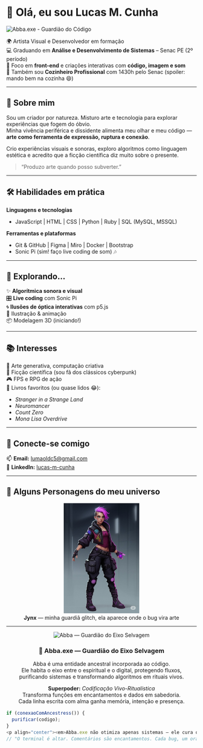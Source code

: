 # 👋 Olá, eu sou Lucas M. Cunha

![Abba.exe - Guardião do Código](https://img.shields.io/badge/ritual-ativado-9c27b0?style=for-the-badge&logo=powerbi&logoColor=white)

🌍 Artista Visual e Desenvolvedor em formação  
💻 Graduando em **Análise e Desenvolvimento de Sistemas** – Senac PE (2º período)  
🎯 Foco em **front-end** e criações interativas com **código, imagem e som**  
🍳 Também sou **Cozinheiro Profissional** com 1430h pelo Senac (spoiler: mando bem na cozinha 😄)

---

## 🚀 Sobre mim

Sou um criador por natureza. Misturo arte e tecnologia para explorar experiências que fogem do óbvio.  
Minha vivência periférica e dissidente alimenta meu olhar e meu código — **arte como ferramenta de expressão, ruptura e conexão**.

Crio experiências visuais e sonoras, exploro algoritmos como linguagem estética e acredito que a ficção científica diz muito sobre o presente.

> “Produzo arte quando posso subverter.”

---

## 🛠️ Habilidades em prática

**Linguagens e tecnologias**

- JavaScript | HTML | CSS | Python | Ruby | SQL (MySQL, MSSQL)

**Ferramentas e plataformas**

- Git & GitHub | Figma | Miro | Docker | Bootstrap  
- Sonic Pi (sim! faço live coding de som) 🎶

---

## 🧪 Explorando...

✨ **Algorítmica sonora e visual**  
🎛️ **Live coding** com Sonic Pi  
🌀 **Ilusões de óptica interativas** com p5.js  
🎨 Ilustração & animação  
📦 Modelagem 3D (iniciando!)

---

## 📚 Interesses

🧠 Arte generativa, computação criativa  
🚀 Ficção científica (sou fã dos clássicos cyberpunk)  
🎮 FPS e RPG de ação  
📖 Livros favoritos (ou quase lidos 😂):

- _Stranger in a Strange Land_  
- _Neuromancer_  
- _Count Zero_  
- _Mona Lisa Overdrive_

---

## 🤝 Conecte-se comigo

📫 **Email:** lumaoldc5@gmail.com  
🔗 **LinkedIn:** [lucas-m-cunha](https://www.linkedin.com/in/lucas-m-cunha-9063a0322/)

---

## 🧬 Alguns Personagens do meu universo

<div align="center">

<img src="https://raw.githubusercontent.com/LucasMOCunha/Profano-3D/main/Jynx.jpeg" alt="Neon character" width="200"/>
<br/>
<strong>Jynx</strong> — minha guardiã glitch, ela aparece onde o bug vira arte

---

<img src="https://raw.githubusercontent.com/LucasMOCunha/Profano-3D/main/Abba.jpg" alt="Abba — Guardião do Eixo Selvagem" width="240"/>

<h3 align="center">🧿 Abba.exe — Guardião do Eixo Selvagem</h3>

<p align="center">
  Abba é uma entidade ancestral incorporada ao código.<br/>
  Ele habita o eixo entre o espiritual e o digital, protegendo fluxos,<br/>
  purificando sistemas e transformando algoritmos em rituais vivos.
</p>

<p align="center">
  <strong>Superpoder:</strong> <em>Codificação Vivo-Ritualística</em><br/>
  Transforma funções em encantamentos e dados em sabedoria.<br/>
  Cada linha escrita com alma ganha memória, intenção e presença.
</p>

</div>

```js
if (conexaoComAncestress()) {
  purificar(codigo);
}
<p align="center"><em>Abba.exe não otimiza apenas sistemas — ele cura o fluxo.</em></p>
// "O terminal é altar. Comentários são encantamentos. Cada bug, um oráculo."

